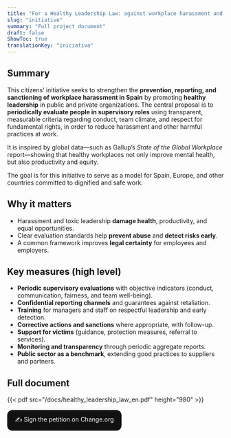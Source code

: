 ```yaml
---
title: "For a Healthy Leadership Law: against workplace harassment and in favor of overall well-being"
slug: "initiative"
summary: "Full project document"
draft: false
ShowToc: true
translationKey: "iniciativa"
---
```


## Summary
This citizens’ initiative seeks to strengthen the **prevention, reporting, and sanctioning of workplace harassment in Spain** by promoting **healthy leadership** in public and private organizations. The central proposal is to **periodically evaluate people in supervisory roles** using transparent, measurable criteria regarding conduct, team climate, and respect for fundamental rights, in order to reduce harassment and other harmful practices at work.

It is inspired by global data—such as Gallup’s *State of the Global Workplace* report—showing that healthy workplaces not only improve mental health, but also productivity and equity.

The goal is for this initiative to serve as a model for Spain, Europe, and other countries committed to dignified and safe work.

## Why it matters
- Harassment and toxic leadership **damage health**, productivity, and equal opportunities.  
- Clear evaluation standards help **prevent abuse** and **detect risks early**.  
- A common framework improves **legal certainty** for employees and employers.

## Key measures (high level)
- **Periodic supervisory evaluations** with objective indicators (conduct, communication, fairness, and team well-being).  
- **Confidential reporting channels** and guarantees against retaliation.  
- **Training** for managers and staff on respectful leadership and early detection.  
- **Corrective actions and sanctions** where appropriate, with follow-up.  
- **Support for victims** (guidance, protection measures, referral to services).  
- **Monitoring and transparency** through periodic aggregate reports.  
- **Public sector as a benchmark**, extending good practices to suppliers and partners.

## Full document
{{< pdf src="/docs/healthy_leadership_law_en.pdf" height="980" >}}
<!-- If you have the English PDF, replace the src above with its path, e.g. /docs/healthy-leadership-bill.pdf -->

<p style="margin:16px 0">
  <a href="https://chng.it/pKGCmcnBvD" target="_blank" rel="noopener"
     style="display:inline-block;padding:12px 18px;border-radius:12px;background:#111;color:#fff;text-decoration:none">
    ✍️ Sign the petition on Change.org
  </a>
</p>


